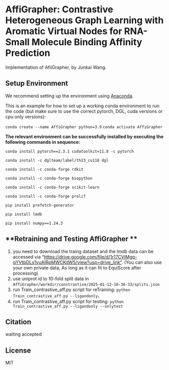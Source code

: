 # AffiGrapher: Contrastive Heterogeneous Graph Learning with Aromatic Virtual Nodes for RNA-Small Molecule Binding Affinity Prediction


Implementation of AfiiGrapher, by Junkai Wang.


## Setup Environment

We recommend setting up the environment using [Anaconda](https://docs.anaconda.com/anaconda/install/index.html).

This is an example for how to set up a working conda environment to run the code (but make sure to use the correct pytorch, DGL, cuda versions or cpu only versions):

   `conda create --name AffiGrapher python=3.9`
   `conda activate AffiGrapher`

   **The relevant environment can be successfully installed by executing the following commands in sequence:**

   `conda install pytorch==2.3.1 cudatoolkit=11.8 -c pytorch`

   `conda install -c dglteam/label/th23_cu118 dgl`

   `conda install -c conda-forge rdkit`

   `conda install -c conda-forge biopython`

   `conda install -c conda-forge scikit-learn`

   `conda install -c conda-forge prolif`

   `pip install prefetch-generator`

   `pip install lmdb`

   `pip install numpy==1.24.3`


## **Retraining and Testing AffiGrapher **

1. you need to download the traing dataset and the lmdb data can be accessed via “https://drive.google.com/file/d/1r17CVjMgq-qYVtbDLx1yuAIRpMWCKdW5/view?usp=drive_link”. 
   (You can also use your own private data, As long as it can fit to EquiScore after processing)
2. use uniprot id to 10-fold split data in `AffiGrapher/workdir/constrastive/2025-01-12-16-36-33/splits.json`
3. run Train_contrastive_aff.py script for reTraining:
   `python Train_contrastive_aff.py --ligandonly`、
4. run Train_contrastive_aff.py script for testing:
   `python Train_contrastive_aff.py --ligandonly --onlytest`

## Citation

waiting accepted
## License

MIT
